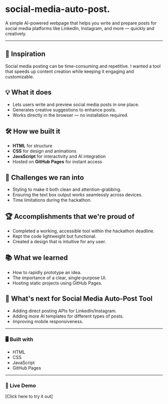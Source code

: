 # social-media-auto-post.


A simple AI-powered webpage that helps you write and prepare posts for social media platforms like LinkedIn, Instagram, and more — quickly and creatively.

---

## 🚀 Inspiration
Social media posting can be time-consuming and repetitive. I wanted a tool that speeds up content creation while keeping it engaging and customizable.

## 💡 What it does
- Lets users write and preview social media posts in one place.
- Generates creative suggestions to enhance posts.
- Works directly in the browser — no installation required.

## 🛠 How we built it
- **HTML** for structure  
- **CSS** for design and animations  
- **JavaScript** for interactivity and AI integration  
- Hosted on **GitHub Pages** for instant access

## 🧩 Challenges we ran into
- Styling to make it both clean and attention-grabbing.
- Ensuring the text box output works seamlessly across devices.
- Time limitations during the hackathon.

## 🏆 Accomplishments that we're proud of
- Completed a working, accessible tool within the hackathon deadline.
- Kept the code lightweight but functional.
- Created a design that is intuitive for any user.

## 📚 What we learned
- How to rapidly prototype an idea.
- The importance of a clear, single-purpose UI.
- Hosting static projects using GitHub Pages.

## 🔮 What's next for Social Media Auto-Post Tool
- Adding direct posting APIs for LinkedIn/Instagram.
- Adding more AI templates for different types of posts.
- Improving mobile responsiveness.

---

### 🖥 Built with
- HTML  
- CSS  
- JavaScript  
- GitHub Pages

---

### 📌 Live Demo
[Click here to try it out]

